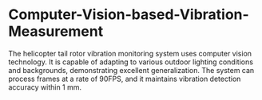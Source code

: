 # Computer-Vision-based-Vibration-Measurement
The helicopter tail rotor vibration monitoring system uses computer vision technology. It is capable of adapting to various outdoor lighting conditions and backgrounds, demonstrating excellent generalization. The system can process frames at a rate of 90FPS, and it maintains vibration detection accuracy within 1 mm.

